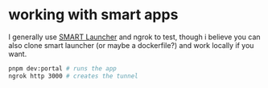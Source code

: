 # working with smart apps

I generally use [SMART Launcher](https://launch.smarthealthit.org/?launch_url=https%3A%2F%2Fb3f255dea153.ngrok-free.app%2Fsmart%2Flaunch&launch=WzAsIm1vdGhlci1iYWMwYzRmMyw3YjkxNDZiMy04YjFiLTRjZjktYWYzNi01MzBkOGM0ZmNmMDUiLCI2MGM5ZmU2My1kOWU2LTRlNWUtOGQ1Yy1mOTFiN2ZjNzU0MTkiLCJBVVRPIiwwLDAsMSwiIiwiIiwiIiwiIiwiIiwiIiwiIiwyLDEsIiJd&tab=0&validation=0) and ngrok to test, though i believe you can also clone smart launcher (or maybe a dockerfile?) and work locally if you want.

```bash
pnpm dev:portal # runs the app
ngrok http 3000 # creates the tunnel
```
